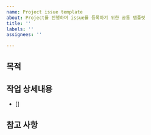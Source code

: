 ```yaml
---
name: Project issue template
about: Project를 진행하며 issue를 등록하기 위한 공통 템플릿
title: ''
labels: ''
assignees: ''

---
```


## 목적
>
## 작업 상세내용
- []
## 참고 사항
